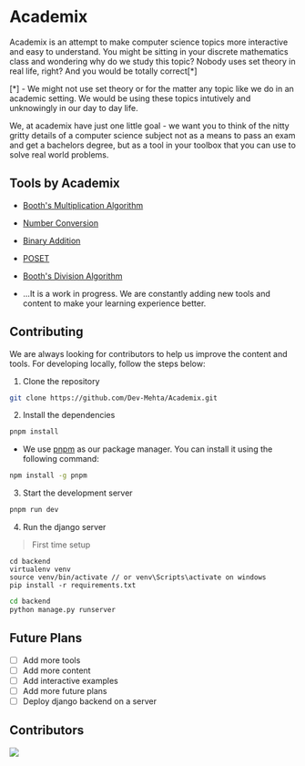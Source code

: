# Academix

Academix is an attempt to make computer science topics more interactive and easy to understand. You might be sitting in your discrete mathematics class and wondering why do we study this topic? Nobody uses set theory in real life, right? And you would be totally correct[*]

[*] - We might not use set theory or for the matter any topic like we do in an academic setting. We would be using these topics intutively and unknowingly in our day to day life.

We, at academix have just one little goal - we want you to think of the nitty gritty details of a computer science subject not as a means to pass an exam and get a bachelors degree, but as a tool in your toolbox that you can use to solve real world problems.

## Tools by Academix

- [Booth's Multiplication Algorithm](https://academixdemo.netlify.app/tools/booths-algorithm)
- [Number Conversion](https://academixdemo.netlify.app/tools/number-conversion)
- [Binary Addition](https://academixdemo.netlify.app/tools/binary-arithmetic)
- [POSET](https://academixdemo.netlify.app/tools/poset)
- [Booth's Division Algorithm](https://academixdemo.netlify.app/tools/division-algorithm)

- ...It is a work in progress. We are constantly adding new tools and content to make your learning experience better.

## Contributing

We are always looking for contributors to help us improve the content and tools. For developing locally, follow the steps below:

1. Clone the repository
```bash
git clone https://github.com/Dev-Mehta/Academix.git
```

2. Install the dependencies
```bash
pnpm install
```

- We use [pnpm](https://pnpm.io/) as our package manager. You can install it using the following command:
```bash
npm install -g pnpm
```

3. Start the development server
```bash
pnpm run dev
```

4. Run the django server

> First time setup
```
cd backend
virtualenv venv
source venv/bin/activate // or venv\Scripts\activate on windows
pip install -r requirements.txt
```

```bash
cd backend
python manage.py runserver
```

## Future Plans

- [ ] Add more tools
- [ ] Add more content
- [ ] Add interactive examples
- [ ] Add more future plans
- [ ] Deploy django backend on a server

## Contributors

<a href = "https://github.com/Dev-Mehta/Academix/graphs/contributors">
  <img src = "https://contrib.rocks/image?repo=Dev-Mehta/Academix"/>
</a>
